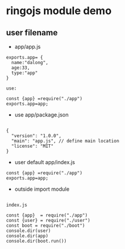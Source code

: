 # ringojs module demo

## user filename

* app/app.js

```code
exports.app= {
  name:"dalong",
  age:33,
  type:"app"
}

use:

const {app} =require("./app")
exports.app=app;

```

* use app/package.json

```code

{
  "version": "1.0.0",
  "main": "app.js", // define main location 
  "license": "MIT"
}

```

* user default app/index.js

```code
const {app} =require("./app")
exports.app=app;

```

* outside import module

```code

index.js

const {app}  = require("./app")
const {user} = require("./user")
const boot = require("./boot")
console.dir(user)
console.dir(app)
console.dir(boot.run())

```